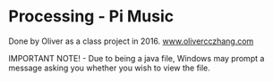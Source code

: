 # Processing - Pi Music
Done by Oliver as a class project in 2016.  www.olivercczhang.com

IMPORTANT NOTE! - Due to being a java file, Windows may prompt a message asking you whether you wish to view the file. 

